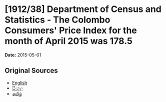 # [1912/38] Department of Census and Statistics - The Colombo Consumers' Price Index for the month of April 2015 was 178.5

**Date:** 2015-05-01

## Original Sources

- [English](https://documents.gov.lk/view/extra-gazettes/2015/5/1912-38_E.pdf)
- [සිංහල](https://documents.gov.lk/view/extra-gazettes/2015/5/1912-38_S.pdf)
- [தமிழ்](https://documents.gov.lk/view/extra-gazettes/2015/5/1912-38_T.pdf)
